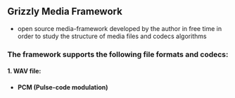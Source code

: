 ## Grizzly Media Framework 
* open source media-framework developed by the author in free time in order to study the structure of media files and codecs algorithms

### The framework supports the following file formats and codecs:
#### 1. WAV file:
+ #### PCM (Pulse-code modulation)